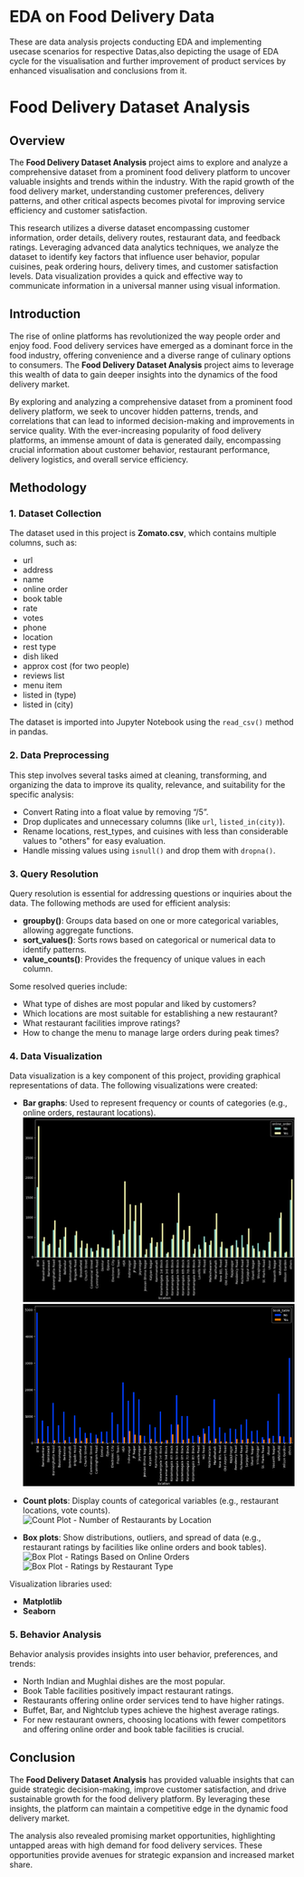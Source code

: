 # EDA on Food Delivery Data
These are data analysis projects conducting EDA and implementing usecase scenarios for respective Datas,also depicting the usage of EDA cycle for the visualisation and further improvement of product services by enhanced visualisation and conclusions from it.
# Food Delivery Dataset Analysis

## Overview
The **Food Delivery Dataset Analysis** project aims to explore and analyze a comprehensive dataset from a prominent food delivery platform to uncover valuable insights and trends within the industry. With the rapid growth of the food delivery market, understanding customer preferences, delivery patterns, and other critical aspects becomes pivotal for improving service efficiency and customer satisfaction.

This research utilizes a diverse dataset encompassing customer information, order details, delivery routes, restaurant data, and feedback ratings. Leveraging advanced data analytics techniques, we analyze the dataset to identify key factors that influence user behavior, popular cuisines, peak ordering hours, delivery times, and customer satisfaction levels. Data visualization provides a quick and effective way to communicate information in a universal manner using visual information.

## Introduction
The rise of online platforms has revolutionized the way people order and enjoy food. Food delivery services have emerged as a dominant force in the food industry, offering convenience and a diverse range of culinary options to consumers. The **Food Delivery Dataset Analysis** project aims to leverage this wealth of data to gain deeper insights into the dynamics of the food delivery market.

By exploring and analyzing a comprehensive dataset from a prominent food delivery platform, we seek to uncover hidden patterns, trends, and correlations that can lead to informed decision-making and improvements in service quality. With the ever-increasing popularity of food delivery platforms, an immense amount of data is generated daily, encompassing crucial information about customer behavior, restaurant performance, delivery logistics, and overall service efficiency.

## Methodology

### 1. Dataset Collection
The dataset used in this project is **Zomato.csv**, which contains multiple columns, such as:
- url
- address
- name
- online order
- book table
- rate
- votes
- phone
- location
- rest type
- dish liked
- approx cost (for two people)
- reviews list
- menu item
- listed in (type)
- listed in (city)

The dataset is imported into Jupyter Notebook using the `read_csv()` method in pandas.

### 2. Data Preprocessing
This step involves several tasks aimed at cleaning, transforming, and organizing the data to improve its quality, relevance, and suitability for the specific analysis:
- Convert Rating into a float value by removing “/5”.
- Drop duplicates and unnecessary columns (like `url`, `listed_in(city)`).
- Rename locations, rest_types, and cuisines with less than considerable values to "others" for easy evaluation.
- Handle missing values using `isnull()` and drop them with `dropna()`.

### 3. Query Resolution
Query resolution is essential for addressing questions or inquiries about the data. The following methods are used for efficient analysis:
- **groupby()**: Groups data based on one or more categorical variables, allowing aggregate functions.
- **sort_values()**: Sorts rows based on categorical or numerical data to identify patterns.
- **value_counts()**: Provides the frequency of unique values in each column.

Some resolved queries include:
- What type of dishes are most popular and liked by customers?
- Which locations are most suitable for establishing a new restaurant?
- What restaurant facilities improve ratings?
- How to change the menu to manage large orders during peak times?

### 4. Data Visualization
Data visualization is a key component of this project, providing graphical representations of data. The following visualizations were created:

- **Bar graphs**: Used to represent frequency or counts of categories (e.g., online orders, restaurant locations).
  ![Bar Graph - Restaurants Accepting Online Orders](I-1.png)
  ![](I2.png)
  
- **Count plots**: Display counts of categorical variables (e.g., restaurant locations, vote counts).
  ![Count Plot - Number of Restaurants by Location](path_to_image2.png)
  
- **Box plots**: Show distributions, outliers, and spread of data (e.g., restaurant ratings by facilities like online orders and book tables).
  ![Box Plot - Ratings Based on Online Orders](path_to_image3.png)
  ![Box Plot - Ratings by Restaurant Type](path_to_image4.png)

Visualization libraries used:
- **Matplotlib**
- **Seaborn**

### 5. Behavior Analysis
Behavior analysis provides insights into user behavior, preferences, and trends:
- North Indian and Mughlai dishes are the most popular.
- Book Table facilities positively impact restaurant ratings.
- Restaurants offering online order services tend to have higher ratings.
- Buffet, Bar, and Nightclub types achieve the highest average ratings.
- For new restaurant owners, choosing locations with fewer competitors and offering online order and book table facilities is crucial.

## Conclusion
The **Food Delivery Dataset Analysis** has provided valuable insights that can guide strategic decision-making, improve customer satisfaction, and drive sustainable growth for the food delivery platform. By leveraging these insights, the platform can maintain a competitive edge in the dynamic food delivery market.

The analysis also revealed promising market opportunities, highlighting untapped areas with high demand for food delivery services. These opportunities provide avenues for strategic expansion and increased market share.

